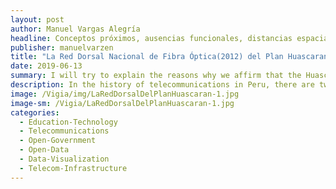 ```yaml
---
layout: post
author: Manuel Vargas Alegría
headline: Conceptos próximos, ausencias funcionales, distancias espaciales.   
publisher: manuelvarzen
title: "La Red Dorsal Nacional de Fibra Óptica(2012) del Plan Huascaran(2001)"
date: 2019-06-13
summary: I will try to explain the reasons why we affirm that the Huascaran plan is similar to the National Fiber Optic Dorsal Network project.
description: In the history of telecommunications in Peru, there are two important and similar milestones: the Huascaran plan (2001) and the National Fiber Optic Dorsal Network (2012). 
image: /Vigia/img/LaRedDorsalDelPlanHuascaran-1.jpg
image-sm: /Vigia/LaRedDorsalDelPlanHuascaran-1.jpg
categories:
  - Education-Technology  
  - Telecommunications
  - Open-Government
  - Open-Data
  - Data-Visualization
  - Telecom-Infrastructure
---
```

